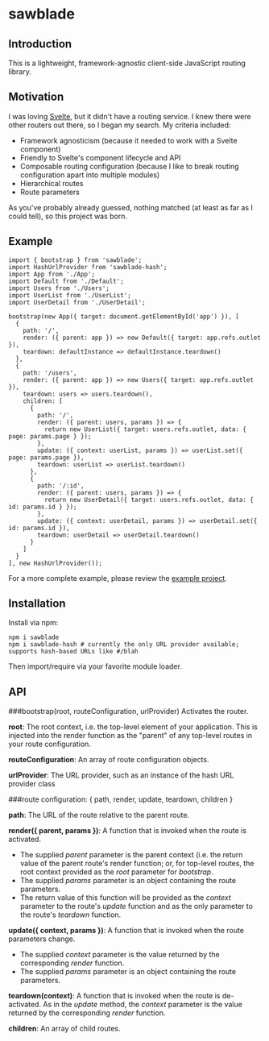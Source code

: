 sawblade
========

Introduction
------------
This is a lightweight, framework-agnostic client-side JavaScript routing library.

Motivation
----------
I was loving [Svelte](https://github.com/sveltejs/svelte), but it didn't have a routing service. I knew there were other routers out there, so I began my search. My criteria included:
* Framework agnosticism (because it needed to work with a Svelte component)
* Friendly to Svelte's component lifecycle and API
* Composable routing configuration (because I like to break routing configuration apart into multiple modules)
* Hierarchical routes
* Route parameters

As you've probably already guessed, nothing matched (at least as far as I could tell), so this project was born.

Example
-------
```
import { bootstrap } from 'sawblade';
import HashUrlProvider from 'sawblade-hash';
import App from './App';
import Default from './Default';
import Users from './Users';
import UserList from './UserList';
import UserDetail from './UserDetail';

bootstrap(new App({ target: document.getElementById('app') }), [
  {
    path: '/',
    render: ({ parent: app }) => new Default({ target: app.refs.outlet }),
    teardown: defaultInstance => defaultInstance.teardown()
  },
  {
    path: '/users',
    render: ({ parent: app }) => new Users({ target: app.refs.outlet }),
    teardown: users => users.teardown(),
    children: [
      {
        path: '/',
        render: ({ parent: users, params }) => {
          return new UserList({ target: users.refs.outlet, data: { page: params.page } });
        },
        update: ({ context: userList, params }) => userList.set({ page: params.page }),
        teardown: userList => userList.teardown()
      },
      {
        path: '/:id',
        render: ({ parent: users, params }) => {
          return new UserDetail({ target: users.refs.outlet, data: { id: params.id } });
        },
        update: ({ context: userDetail, params }) => userDetail.set({ id: params.id }),
        teardown: userDetail => userDetail.teardown()
      }
    ]
  }
], new HashUrlProvider());
```
For a more complete example, please review the [example project](https://github.com/sawbladejs/example).

Installation
------------
Install via npm:
```
npm i sawblade
npm i sawblade-hash # currently the only URL provider available; supports hash-based URLs like #/blah
```
Then import/require via your favorite module loader.

API
---
###bootstrap(root, routeConfiguration, urlProvider)
Activates the router.

**root**: The root context, i.e. the top-level element of your application. This is injected into the render function as the "parent" of any top-level routes in your route configuration.

**routeConfiguration**: An array of route configuration objects.

**urlProvider**: The URL provider, such as an instance of the hash URL provider class

###route configuration: { path, render, update, teardown, children }

**path**: The URL of the route relative to the parent route.

**render({ parent, params })**: A function that is invoked when the route is activated.
* The supplied *parent* parameter is the parent context (i.e. the return value of the parent route's render function; or, for top-level routes, the root context provided as the *root* parameter for *bootstrap*.
* The supplied *params* parameter is an object containing the route parameters.
* The return value of this function will be provided as the *context* parameter to the route's *update* function and as the only parameter to the route's *teardown* function.

**update({ context, params })**: A function that is invoked when the route parameters change.
* The supplied *context* parameter is the value returned by the corresponding *render* function.
* The supplied *params* parameter is an object containing the route parameters.

**teardown(context)**: A function that is invoked when the route is de-activated. As in the *update* method, the *context* parameter is the value returned by the corresponding *render* function.

**children**: An array of child routes.
